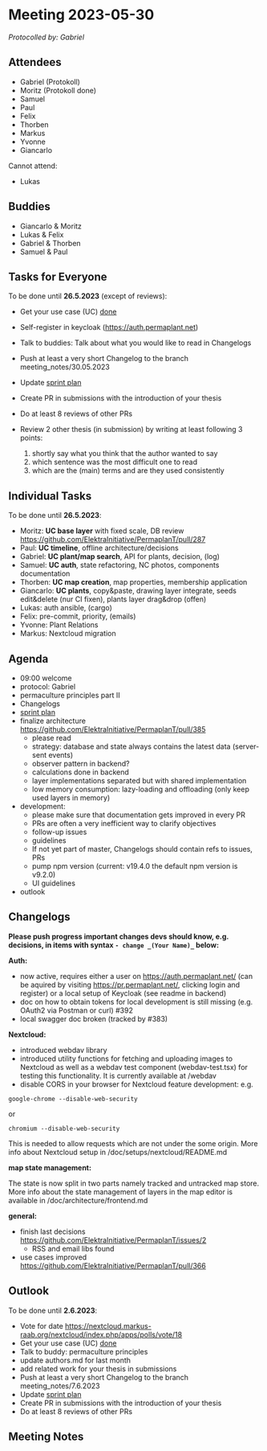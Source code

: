 # Meeting 2023-05-30

_Protocolled by: Gabriel_

## Attendees

- Gabriel (Protokoll)
- Moritz (Protokoll done)
- Samuel
- Paul
- Felix
- Thorben
- Markus
- Yvonne
- Giancarlo

Cannot attend:

- Lukas

## Buddies

- Giancarlo & Moritz
- Lukas & Felix
- Gabriel & Thorben
- Samuel & Paul

## Tasks for Everyone

To be done until **26.5.2023** (except of reviews):

- Get your use case (UC) [done](doc/usecases/README.md)
- Self-register in keycloak (https://auth.permaplant.net)
- Talk to buddies: Talk about what you would like to read in Changelogs
- Push at least a very short Changelog to the branch meeting_notes/30.05.2023
- Update [sprint plan](https://github.com/orgs/ElektraInitiative/projects/4/)
- Create PR in submissions with the introduction of your thesis
- Do at least 8 reviews of other PRs
- Review 2 other thesis (in submission) by writing at least following 3 points:

  1. shortly say what you think that the author wanted to say
  2. which sentence was the most difficult one to read
  3. which are the (main) terms and are they used consistently

## Individual Tasks

To be done until **26.5.2023**:

- Moritz: **UC base layer** with fixed scale, DB review https://github.com/ElektraInitiative/PermaplanT/pull/287
- Paul: **UC timeline**, offline architecture/decisions
- Gabriel: **UC plant/map search**, API for plants, decision, (log)
- Samuel: **UC auth**, state refactoring, NC photos, components documentation
- Thorben: **UC map creation**, map properties, membership application
- Giancarlo: **UC plants**, copy&paste, drawing layer integrate, seeds edit&delete (nur CI fixen), plants layer drag&drop (offen)
- Lukas: auth ansible, (cargo)
- Felix: pre-commit, priority, (emails)
- Yvonne: Plant Relations
- Markus: Nextcloud migration

## Agenda

- 09:00 welcome
- protocol: Gabriel
- permaculture principles part II
- Changelogs
- [sprint plan](https://github.com/orgs/ElektraInitiative/projects/4/)
- finalize architecture https://github.com/ElektraInitiative/PermaplanT/pull/385
  - please read
  - strategy: database and state always contains the latest data (server-sent events)
  - observer pattern in backend?
  - calculations done in backend
  - layer implementations separated but with shared implementation
  - low memory consumption: lazy-loading and offloading (only keep used layers in memory)
- development:
  - please make sure that documentation gets improved in every PR
  - PRs are often a very inefficient way to clarify objectives
  - follow-up issues
  - guidelines
  - If not yet part of master, Changelogs should contain refs to issues, PRs
  - pump npm version (current: v19.4.0 the default npm version is v9.2.0)
  - UI guidelines
- outlook

## Changelogs

**Please push progress important changes devs should know, e.g. decisions, in items with syntax `- change _(Your Name)_` below:**

**Auth:**

- now active, requires either a user on https://auth.permaplant.net/ (can be aquired by visiting https://pr.permaplant.net/, clicking login and register) or a local setup of Keycloak (see readme in backend)
- doc on how to obtain tokens for local development is still missing (e.g. OAuth2 via Postman or curl) #392
- local swagger doc broken (tracked by #383)

**Nextcloud:**

- introduced webdav library
- introduced utility functions for fetching and uploading images to Nextcloud as well as a webdav test component (webdav-test.tsx) for testing this functionality.
  It is currently available at /webdav
- disable CORS in your browser for Nextcloud feature development:
  e.g.

```
google-chrome --disable-web-security

```

or

```
chromium --disable-web-security

```

This is needed to allow requests which are not under the some origin.
More info about Nextcloud setup in /doc/setups/nextcloud/README.md

**map state management:**

The state is now split in two parts namely tracked and untracked map store.
More info about the state management of layers in the map editor is available in /doc/architecture/frontend.md

**general:**

- finish last decisions https://github.com/ElektraInitiative/PermaplanT/issues/2
  - RSS and email libs found
- use cases improved https://github.com/ElektraInitiative/PermaplanT/pull/366

## Outlook

To be done until **2.6.2023**:

- Vote for date https://nextcloud.markus-raab.org/nextcloud/index.php/apps/polls/vote/18
- Get your use case (UC) [done](doc/usecases/README.md)
- Talk to buddy: permaculture principles
- update authors.md for last month
- add related work for your thesis in submissions
- Push at least a very short Changelog to the branch meeting_notes/7.6.2023
- Update [sprint plan](https://github.com/orgs/ElektraInitiative/projects/4/)
- Create PR in submissions with the introduction of your thesis
- Do at least 8 reviews of other PRs

## Meeting Notes
